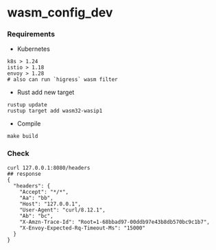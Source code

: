 # wasm_config_dev

### Requirements
- Kubernetes
```
k8s > 1.24
istio > 1.18
envoy > 1.28
# also can run `higress` wasm filter
```
- Rust
add new target
```shell
rustup update
rustup target add wasm32-wasip1
```

- Compile
```shell
make build
```

### Check
```shell
curl 127.0.0.1:8080/headers
## response
{
  "headers": {
    "Accept": "*/*",
    "Aa": "bb",
    "Host": "127.0.0.1",
    "User-Agent": "curl/8.12.1",
    "Ab": "bc",
    "X-Amzn-Trace-Id": "Root=1-68bbad97-00ddb97e43b8db570bc9c1b7",
    "X-Envoy-Expected-Rq-Timeout-Ms": "15000"
  }
}
```
